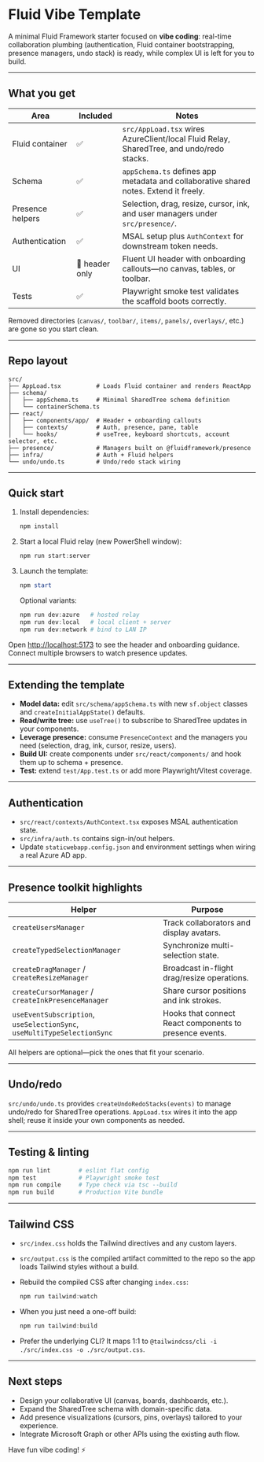 # Fluid Vibe Template

A minimal Fluid Framework starter focused on **vibe coding**: real-time collaboration plumbing (authentication, Fluid container bootstrapping, presence managers, undo stack) is ready, while complex UI is left for you to build.

---

## What you get

| Area             | Included       | Notes                                                                                    |
| ---------------- | -------------- | ---------------------------------------------------------------------------------------- |
| Fluid container  | ✅             | `src/AppLoad.tsx` wires AzureClient/local Fluid Relay, SharedTree, and undo/redo stacks. |
| Schema           | ✅             | `appSchema.ts` defines app metadata and collaborative shared notes. Extend it freely.    |
| Presence helpers | ✅             | Selection, drag, resize, cursor, ink, and user managers under `src/presence/`.           |
| Authentication   | ✅             | MSAL setup plus `AuthContext` for downstream token needs.                                |
| UI               | 🧭 header only | Fluent UI header with onboarding callouts—no canvas, tables, or toolbar.                 |
| Tests            | ✅             | Playwright smoke test validates the scaffold boots correctly.                            |

Removed directories (`canvas/`, `toolbar/`, `items/`, `panels/`, `overlays/`, etc.) are gone so you start clean.

---

## Repo layout

```text
src/
├── AppLoad.tsx          # Loads Fluid container and renders ReactApp
├── schema/
│   ├── appSchema.ts     # Minimal SharedTree schema definition
│   └── containerSchema.ts
├── react/
│   ├── components/app/  # Header + onboarding callouts
│   ├── contexts/        # Auth, presence, pane, table
│   └── hooks/           # useTree, keyboard shortcuts, account selector, etc.
├── presence/            # Managers built on @fluidframework/presence
├── infra/               # Auth + Fluid helpers
└── undo/undo.ts         # Undo/redo stack wiring
```

---

## Quick start

1. Install dependencies:

    ```powershell
    npm install
    ```

2. Start a local Fluid relay (new PowerShell window):

    ```powershell
    npm run start:server
    ```

3. Launch the template:

    ```powershell
    npm start
    ```

    Optional variants:

    ```powershell
    npm run dev:azure   # hosted relay
    npm run dev:local   # local client + server
    npm run dev:network # bind to LAN IP
    ```

Open [http://localhost:5173](http://localhost:5173) to see the header and onboarding guidance. Connect multiple browsers to watch presence updates.

---

## Extending the template

- **Model data:** edit `src/schema/appSchema.ts` with new `sf.object` classes and `createInitialAppState()` defaults.
- **Read/write tree:** use `useTree()` to subscribe to SharedTree updates in your components.
- **Leverage presence:** consume `PresenceContext` and the managers you need (selection, drag, ink, cursor, resize, users).
- **Build UI:** create components under `src/react/components/` and hook them up to schema + presence.
- **Test:** extend `test/App.test.ts` or add more Playwright/Vitest coverage.

---

## Authentication

- `src/react/contexts/AuthContext.tsx` exposes MSAL authentication state.
- `src/infra/auth.ts` contains sign-in/out helpers.
- Update `staticwebapp.config.json` and environment settings when wiring a real Azure AD app.

---

## Presence toolkit highlights

| Helper                                                                  | Purpose                                                 |
| ----------------------------------------------------------------------- | ------------------------------------------------------- |
| `createUsersManager`                                                    | Track collaborators and display avatars.                |
| `createTypedSelectionManager`                                           | Synchronize multi-selection state.                      |
| `createDragManager` / `createResizeManager`                             | Broadcast in-flight drag/resize operations.             |
| `createCursorManager` / `createInkPresenceManager`                      | Share cursor positions and ink strokes.                 |
| `useEventSubscription`, `useSelectionSync`, `useMultiTypeSelectionSync` | Hooks that connect React components to presence events. |

All helpers are optional—pick the ones that fit your scenario.

---

## Undo/redo

`src/undo/undo.ts` provides `createUndoRedoStacks(events)` to manage undo/redo for SharedTree operations. `AppLoad.tsx` wires it into the app shell; reuse it inside your own components as needed.

---

## Testing & linting

```powershell
npm run lint        # eslint flat config
npm test            # Playwright smoke test
npm run compile     # Type check via tsc --build
npm run build       # Production Vite bundle
```

---

## Tailwind CSS

- `src/index.css` holds the Tailwind directives and any custom layers.
- `src/output.css` is the compiled artifact committed to the repo so the app loads Tailwind styles without a build.
- Rebuild the compiled CSS after changing `index.css`:

    ```powershell
    npm run tailwind:watch
    ```

- When you just need a one-off build:

    ```powershell
    npm run tailwind:build
    ```

- Prefer the underlying CLI? It maps 1:1 to `@tailwindcss/cli -i ./src/index.css -o ./src/output.css`.

---

## Next steps

- Design your collaborative UI (canvas, boards, dashboards, etc.).
- Expand the SharedTree schema with domain-specific data.
- Add presence visualizations (cursors, pins, overlays) tailored to your experience.
- Integrate Microsoft Graph or other APIs using the existing auth flow.

Have fun vibe coding! ⚡
